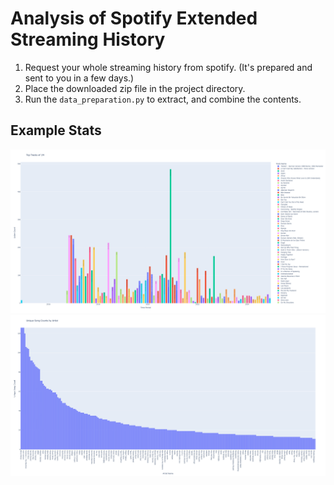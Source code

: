 # Analysis of Spotify Extended Streaming History

1. Request your whole streaming history from spotify. (It's prepared and sent to you in a few days.)
2. Place the downloaded zip file in the project directory.
3. Run the `data_preparation.py` to extract, and combine the contents.

## Example Stats

![Top Tracks of Each Month](plots/1m_top_tracks.png)
![Number of Unique Tracks Listened Per Artist](plots/uniqe_by_artist.png)
